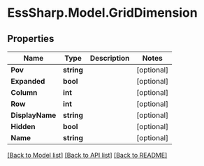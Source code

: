 # EssSharp.Model.GridDimension

## Properties

Name | Type | Description | Notes
------------ | ------------- | ------------- | -------------
**Pov** | **string** |  | [optional] 
**Expanded** | **bool** |  | [optional] 
**Column** | **int** |  | [optional] 
**Row** | **int** |  | [optional] 
**DisplayName** | **string** |  | [optional] 
**Hidden** | **bool** |  | [optional] 
**Name** | **string** |  | [optional] 

[[Back to Model list]](../README.md#documentation-for-models) [[Back to API list]](../README.md#documentation-for-api-endpoints) [[Back to README]](../README.md)

